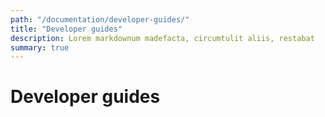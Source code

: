 ```yaml
---
path: "/documentation/developer-guides/"
title: "Developer guides"
description: Lorem markdownum madefacta, circumtulit aliis, restabat
summary: true
---
```


# Developer guides